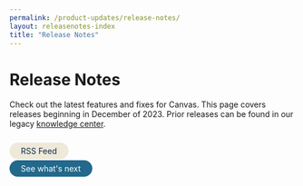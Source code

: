 ```yaml
---
permalink: /product-updates/release-notes/
layout: releasenotes-index
title: "Release Notes"
---
```

# Release Notes

Check out the latest features and fixes for Canvas. This page covers releases beginning in December of 2023. Prior releases can be found in our legacy [knowledge center](https://canvas-medical.zendesk.com/hc/en-us/sections/360010471754-Release-Documents). 
<br>
<br>

<html>
<head>
  <title>RSS Feed</title>
</head>
<body>

<a href="https://docs.canvasmedical.com/release-notes.xml" style="background-color: #EEE9D9; color: #0D2C4C; padding: 6px 20px; text-decoration: none; border-radius: 20px;" target="_blank">RSS Feed</a>

</body>
</html> 
<html>
<head>
  <title>see what is next</title>
</head>
<body>

<a href="https://docs.canvasmedical.com/product-updates/upcoming-changes/" style="background-color: #22698C; color: white; padding: 6px 20px; text-decoration: none; border-radius: 20px;" target="_blank">See what's next</a>

</body>
</html>
<br>



